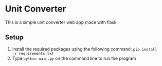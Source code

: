 # Unit Converter
This is a simple unit converter web app made with flask

## Setup
1. Install the required packages using the following command: `pip install -r requirements.txt`
2. Type `python main.py` on the command line to run the program
